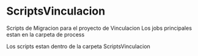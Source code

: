 # ScriptsVinculacion
Scripts de Migracion para el proyecto de Vinculacion
Los jobs principales estan en la carpeta de process

Los scripts estan dentro de la carpeta ScriptsVinculacion
